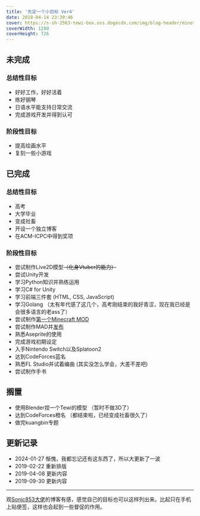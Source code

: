 ```yaml
---
title: '先定一个小目标 Ver4'
date: 2018-04-14 23:39:46
cover: https://s-sh-2563-tewi-box.oss.dogecdn.com/img/blog-header/minoto-paint.jpg
coverWidth: 1280
coverHeight: 726
---
```

## 未完成

### 总结性目标

  * 好好工作，好好活着
  * 练好钢琴
  * 日语水平能支持日常交流
  * 完成游戏开发并得到认可

### 阶段性目标

  * 提高绘画水平
  * 复刻一些小游戏

## 已完成

### 总结性目标

  * 高考
  * 大学毕业
  * 变成社畜
  * 开设一个独立博客
  * 在ACM-ICPC中得到奖项

### 阶段性目标

  * 尝试制作Live2D模型<del>（化身Vtuber的能力）</del>
  * 尝试Unity开发
  * 学习Python知识并熟练运用
  * 学习C# for Unity
  * 学习前端三件套 (HTML, CSS, JavaScript)
  * 学习Golang （太有年代感了这几个，高考刚结束的我好青涩，现在我已经是会很多语言的老ass了）
  * 尝试制作[第一个Minecraft MOD](https://github.com/DCTewi/MyDevMod)
  * 尝试制作MAD并[发布](https://space.bilibili.com/1427846)
  * 熟悉Aseprite的使用 
  * 完成游戏初期设定 
  * 入手Nintendo Switch以及Splatoon2 
  * 达到CodeForces蓝名 
  * 熟悉FL Studio并试着编曲 (其实没怎么学会，大差不差吧)
  * 尝试制作手书

## 搁置

  * 使用Blender捏一个Tewi的模型 （暂时不做3D了）
  * 达到CodeForces橙名 （都结束啦，已经变成社畜很久了）
  * 做完kuangbin专题

## 更新记录

  * 2024-01-27 惭愧，我都忘记还有这东西了，所以大更新了一波
  * 2019-02-22 重新排版
  * 2019-04-08 更新内容
  * 2019-09-30 更新内容

---

观[Sonic853大佬](https://blog.853lab.com/)的博客有感，感觉自己的目标也可以这样列出来。比起只在手机上贴便签，这样也会起到一些督促的作用。

